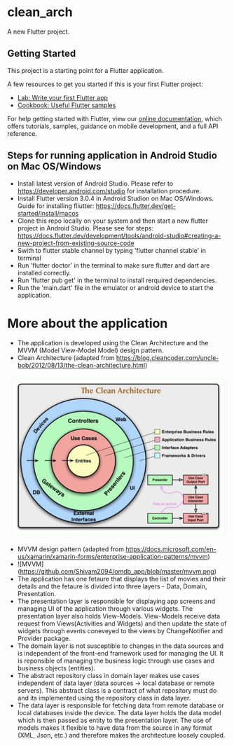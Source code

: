 # clean_arch

A new Flutter project.

## Getting Started

This project is a starting point for a Flutter application.

A few resources to get you started if this is your first Flutter project:

- [Lab: Write your first Flutter app](https://flutter.dev/docs/get-started/codelab)
- [Cookbook: Useful Flutter samples](https://flutter.dev/docs/cookbook)

For help getting started with Flutter, view our
[online documentation](https://flutter.dev/docs), which offers tutorials,
samples, guidance on mobile development, and a full API reference.



## Steps for running application in Android Studio on Mac OS/Windows

- Install latest version of Android Studio. Please refer to https://developer.android.com/studio for installation procedure.
- Install Flutter version 3.0.4 in Android Studion on Mac OS/Windows. Guide for installing fliutter: https://docs.flutter.dev/get-started/install/macos
- Clone this repo locally on your system and then start a new flutter project in Android Studio. Please see for steps: https://docs.flutter.dev/development/tools/android-studio#creating-a-new-project-from-existing-source-code
- Swith to flutter stable channel by typing 'flutter channel stable' in terminal
- Run 'flutter doctor' in the terminal to make sure flutter and dart are installed correctly.
- Run 'flutter pub get' in the terminal to install rerquired dependencies.
- Run the 'main.dart' file in the emulator or android device to start the application.

# More about the application

- The application is developed using the Clean Architecture and the MVVM (Model View-Model Model) design pattern.
- Clean Architecture (adapted from https://blog.cleancoder.com/uncle-bob/2012/08/13/the-clean-architecture.html)

![Clean architecture by uncle Bob](https://github.com/Shivam2094/omdb_app/blob/master/clean_arch.png)

- MVVM design pattern (adapted from https://docs.microsoft.com/en-us/xamarin/xamarin-forms/enterprise-application-patterns/mvvm)
- ![MVVM] (https://github.com/Shivam2094/omdb_app/blob/master/mvvm.png)
- The application has one fetaure that displays the list of movies and their details and the fetaure is divided into three layers - Data, Domain, Presentation. 
- The presentation layer is responsible for displaying app screens and managing UI of the application through various widgets. The presentation layer also holds View-Models. View-Models receive data request from Views(Activities and Widgets) and then update the state of widgets through events coneveyed to the views by ChangeNotifier and Provider package.
- The domain layer is not susceptible to changes in the data sources and is independent of the front-end framework used for managing the UI. It is reponsible of managing the business logic through use cases and business objects (entities). 
- The abstract repository class in domain layer makes use cases independent of data layer (data sources -> local database or remote servers). This abstract class is a contract of what repository must do and its implemented using the repository class in data layer.
- The data layer is responsible for fetching data from remote database or local databases inside the device. The data layer holds the data model which is then passed as entity to the presentation layer. The use of models makes it flexible to have data from the source in any format (XML, Json, etc.) and therefore makes the architecture loosely coupled.

